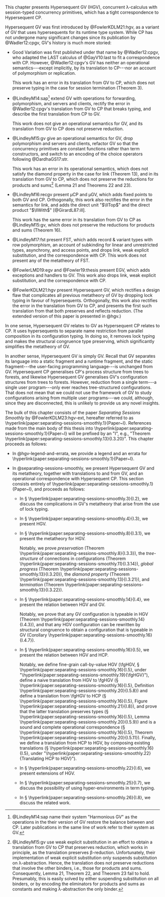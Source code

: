 <!-- markdownlint-disable MD041 -->
This chapter presents Hypersequent GV (HGV), concurrent λ-calculus with session-typed concurrency primitives, which has a tight correspondence to Hypersequent CP.

Hypersequent GV was first introduced by @FowlerKDLM21:hgv, as a variant of GV that uses hypersequents for its runtime type system. While CP has not undergone many significant changes since its publication by @Wadler12:cpgv, GV's history is much more storied:

- Good Variation was first published under that name by @Wadler12:cpgv, who adapted the LAST calculus of @GayV10:last to fit a correspondence with CP.
However, @Wadler12:cpgv's GV has neither an operational semantics---except implicitly, by its translation to CP---nor an account of polymorphism or replication.

  This work has an error in its translation from GV to CP, which does not preserve typing in the case for session termination (Theorem 3).
- @LindleyM14:sap[^gv14-name] extend GV with operations for forwarding, polymorphism, and servers and clients, rectify the error in @Wadler12:cpgv's translation from GV to CP that breaks typing, and describe the first translation from CP to GV.

  This work does not give an operational semantics for GV, and its translation from GV to CP does not preserve reduction.
- @LindleyM15:gv give an operational semantics for GV, drop polymorphism and servers and clients, refactor GV so that the concurrency primitives are constant functions rather than term constructors, and switch to an encoding of the choice operators following @DardhaGS17:str.

  This work has an error in its operational semantics, which does not satisfy the diamond property in the case for link (Theorem 13), and in its translation from GV to CP, which does not preserve the reductions for products and sums[^gv15-simulation] (Lemma 21 and Theorems 22 and 23).
- @LindleyM16:recgv present μCP and μGV, which adds fixed points to both GV and CP. Orthogonally, this work also rectifies the error in the semantics for link, and adds the direct unit "$\llTop$" and the direct product "$\llWith$" [@GirardL87:ill].

  This work has the same error in its translation from GV to CP as @LindleyM15:gv, which does not preserve the reductions for products and sums (Theorem 16).
- @LindleyM17:fst present FST, which adds record & variant types with row polymorphism, an account of subkinding for linear and unrestricted types, asynchrony, and access points, and drops link, weak explicit substitution, and the correspondence with CP.
  This work does not present any of the metatheory of FST.
- @FowlerLMD19:egv and @Fowler19:thesis present EGV, which adds exceptions and handlers to GV. This work also drops link, weak explicit substitution, and the correspondence with CP.
- @FowlerKDLM21:hgv present Hypersequent GV, which rectifies a design flaw that complicates all previous metatheory of GV by dropping lock typing in favour of hypersequents.
  Orthogonally, this work also rectifies the error in the translation from GV to CP, and presents the first such translation from that both preserves and reflects reduction.
  (The extended version of this paper is presented in @hgv.)

In one sense, Hypersequent GV relates to GV as Hypersequent CP relates to CP. It uses hypersequents to separate name restriction from parallel composition in its configuration typing. In doing so, it removes lock typing and makes the structural congruence type preserving, which significantly simplifies the metatheory of GV.

In another sense, Hypersequent GV is simply GV. Recall that GV separates its language into a static fragment and a runtime fragment, and the static fragment---the user-facing programming language---is unchanged from GV.
Hypersequent CP generalises CP's process structure from trees to forests, and likewise Hypersequent GV generalises GV's configuration structures from trees to forests.
However, reduction from a single term---a single user program---only ever reaches tree-structured configurations.
That does not mean that we could not use the framework of GV to study configurations arising from multiple user programs---we could, although, since they are disconnected, this is unlikely to provide us any novel insights.

The bulk of this chapter consists of the paper *Separating Sessions Smoothly* by @FowlerKDLM23:hgv-ext, hereafter referred to as \hyperlink{paper:separating-sessions-smoothly.1}{Paper~I}.
References made from the main body of this thesis into \hyperlink{paper:separating-sessions-smoothly.1}{Paper~I} will be prefixed by an "I", e.g., "Theorem \hyperlink{paper:separating-sessions-smoothly.13}{I.3.20}".
This chapter proceeds as follows:

- In @hgv-legend-and-errata, we provide a legend and an errata for \hyperlink{paper:separating-sessions-smoothly.1}{Paper~I}.
- In @separating-sessions-smoothly, we present Hypersequent GV and its metatheory, together with translations to and from GV, and an operational correspondence with Hypersequent CP.
  This section consists entirely of \hyperlink{paper:separating-sessions-smoothly.1}{Paper~I}, and proceeds as follows:

  - In § \hyperlink{paper:separating-sessions-smoothly.3}{I.2}, we discuss the complications in GV's metatheory that arise from the use of lock typing.
  - In § \hyperlink{paper:separating-sessions-smoothly.4}{I.3}, we present HGV.
  - In § \hyperlink{paper:separating-sessions-smoothly.8}{I.3.1}, we present the metatheory for HGV.

    Notably, we prove *preservation* (Theorem \hyperlink{paper:separating-sessions-smoothly.8}{I.3.3}), the *tree-structure* of connections in configurations (Theorem \hyperlink{paper:separating-sessions-smoothly.11}{I.3.14}), *global progress* (Theorem \hyperlink{paper:separating-sessions-smoothly.13}{I.3.20}), the *diamond property* (Theorem \hyperlink{paper:separating-sessions-smoothly.13}{I.3.21}), and *termination* (Theorem \hyperlink{paper:separating-sessions-smoothly.13}{I.3.22}).
  - In § \hyperlink{paper:separating-sessions-smoothly.14}{I.4}, we present the relation between HGV and GV.

    Notably, we prove that any GV configuration is typeable in HGV (Theorem \hyperlink{paper:separating-sessions-smoothly.14}{I.4.3}), and that any HGV configuration can be rewritten by structural congruence to obtain a configuration that is typeable in GV (Corollary \hyperlink{paper:separating-sessions-smoothly.16}{I.4.7}).

  - In § \hyperlink{paper:separating-sessions-smoothly.16}{I.5}, we present the relation between HGV and HCP.

    Notably, we define fine-grain call-by-value HGV (\fgHGV, § \hyperlink{paper:separating-sessions-smoothly.16}{I.5}, under "\hyperlink{paper:separating-sessions-smoothly.19}{\fgHGV}"), define a naive translation from HGV to \fgHGV (§ \hyperlink{paper:separating-sessions-smoothly.16}{I.5}, Definition \hyperlink{paper:separating-sessions-smoothly.20}{I.5.8}) and define a translation from \fgHGV to HCP (§ \hyperlink{paper:separating-sessions-smoothly.16}{I.5}, Figure \hyperlink{paper:separating-sessions-smoothly.21}{I.8}), and prove that the latter translation preserves types (§ \hyperlink{paper:separating-sessions-smoothly.16}{I.5}, Lemma \hyperlink{paper:separating-sessions-smoothly.20}{I.5.9}) and is a sound and complete operational correspondence (§ \hyperlink{paper:separating-sessions-smoothly.16}{I.5}, Theorem \hyperlink{paper:separating-sessions-smoothly.20}{I.5.11}). Finally, we define a translation from HCP to HGV, by composing existing translations (§ \hyperlink{paper:separating-sessions-smoothly.16}{I.5}, under "\hyperlink{paper:separating-sessions-smoothly.22}{Translating HCP to HGV}").
  - In § \hyperlink{paper:separating-sessions-smoothly.22}{I.6}, we present extensions of HGV.
  - In § \hyperlink{paper:separating-sessions-smoothly.25}{I.7}, we discuss the possibility of using hyper-environments in term typing.
  - In § \hyperlink{paper:separating-sessions-smoothly.26}{I.8}, we discuss the related work.

[^gv14-name]: @LindleyM14:sap name their system "Harmonious GV" as the operations in the their version of GV restore the balance between and CP.
Later publications in the same line of work refer to their system as GV.
[^gv15-simulation]: @LindleyM15:gv use weak explicit substitution in an effort to obtain a translation from GV to CP that preserves reduction, which works in principle, as the translation preserves β-reduction.
Unfortunately, their implementation of weak explicit substitution only suspends substitution on λ-abstraction. Hence, the translation does not preserve reductions that involve the other binders, i.e., those for products and sums.
Consequently, Lemma 21, Theorem 22, and Theorem 23 fail to hold.
Presumably, this is easily solved by either suspending substitution on all binders, or by encoding the eliminators for products and sums as constants and making λ-abstraction the only binder.

